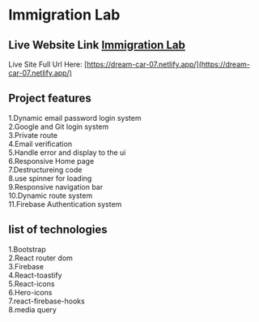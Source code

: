 # Immigration Lab



## Live Website Link [Immigration Lab](https://dream-car-07.netlify.app/)
Live Site Full Url Here: [https://dream-car-07.netlify.app/](https://dream-car-07.netlify.app/)


## Project features

1.Dynamic email password login system<br/>
2.Google and Git login system <br/>
3.Private route <br/>
4.Email verification  </br>
5.Handle error and display to the ui<br/>
6.Responsive Home page<br/>
7.Destructureing code  </br>
8.use spinner for loading  </br>
9.Responsive navigation bar  </br>
10.Dynamic route system <br/>
11.Firebase Authentication system

## list of technologies
1.Bootstrap </br>
2.React router dom </br>
3.Firebase </br>
4.React-toastify </br>
5.React-icons </br>
6.Hero-icons </br>
7.react-firebase-hooks </br>
8.media query